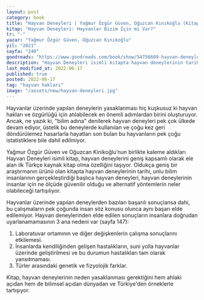 ```yaml
---
layout: post
category: book
title: "Hayvan Deneyleri | Yağmur Özgür Güven, Oğuzcan Kınıkoğlu (Kitap)"
kitap: "Hayvan Deneyleri: Hayvanlar Bizim İçin mi Var?"
tr: "-"
yazar: "Yağmur Özgür Güven, Oğuzcan Kınıkoğlu"
yil: "2021"
sayfa: "240"
goodreads: "https://www.goodreads.com/book/show/54756609-hayvan-deneyleri"
description: "Hayvan Deneyleri isimli kitapta hayvan deneylerinin tarihi, unlu bilim insanlarının gerçekleştirdiği başlıca hayvan deneyleri, hayvan deneylerinin insanlar için ne ölçüde güvenilir olduğu ve alternatif yöntemlerin neler olabileceği tartışılıyor."
last_modified_at: 2022-06-17
published: true
posted: 2022-06-17
tag: "hayvan hakları"
image: "/assets/new/hayvan-deneyleri.jpg"
---
```


Hayvanlar üzerinde yapılan deneylerin yasaklanması hiç kuşkusuz ki hayvan hakları ve özgürlüğü için atılabilecek en önemli adımlardan birini oluşturuyor. Ancak, ne yazık ki, "bilim adına" denilerek hayvan deneyleri pek çok ülkede devam ediyor, üstelik bu deneylerde kullanılan ve çoğu kez geri döndürülemez hasarlarla hayatları son bulan bu hayvanların pek çoğu istatistiklere bile dahil edilmiyor.  

Yağmur Özgür Güven ve Oğuzcan Kinikoğlu’nun birlikte kaleme aldıkları Hayvan Deneyleri isimli kitap, hayvan deneylerini geniş kapsamlı olarak ele alan ilk Türkçe kaynak kitap olma özelliğini taşıyor. Oldukça geniş bir araştırmanın ürünü olan kitapta hayvan deneylerinin tarihi, unlu bilim insanlarının gerçekleştirdiği başlıca hayvan deneyleri, hayvan deneylerinin insanlar için ne ölçüde güvenilir olduğu ve alternatif yöntemlerin neler olabileceği tartışılıyor. 

Hayvanlar üzerinde yapılan deneylerden bazıları başarılı sonuçlansa dahi, bu çalışmaların pek çoğunda insan söz konusu olunca aynı başarı elde edilemiyor. Hayvan deneylerinden elde edilen sonuçların insanlara doğrudan uyarlanamamasının 3 ana nedeni var (sayfa 147):
 
1. Laboratuvar ortamının ve diğer değişkenlerin çalışma sonuçlarını etkilemesi.
2. İnsanlarda kendiliğinden gelişen hastalıkların, suni yolla hayvanlar üzerinde geliştirilmesi ve bu durumun hastalıkları tam olarak yansıtmaması.
3. Türler arasındaki genetik ve fizyolojik farklar.

Kitap, hayvan deneylerinin neden yasaklanması gerektiğini hem ahlaki açıdan hem de bilimsel açıdan dünyadan ve Türkiye'den örneklerle tartışıyor.
